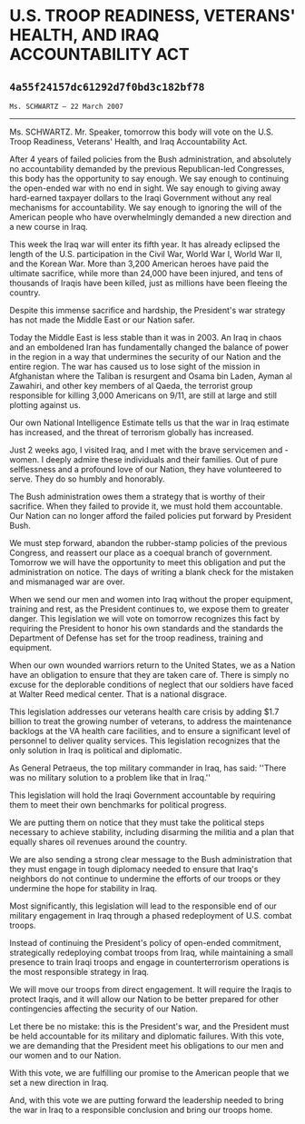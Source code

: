 # U.S. TROOP READINESS, VETERANS' HEALTH, AND IRAQ ACCOUNTABILITY ACT
## `4a55f24157dc61292d7f0bd3c182bf78`
`Ms. SCHWARTZ — 22 March 2007`

---


Ms. SCHWARTZ. Mr. Speaker, tomorrow this body will vote on the U.S. 
Troop Readiness, Veterans' Health, and Iraq Accountability Act.

After 4 years of failed policies from the Bush administration, and 
absolutely no accountability demanded by the previous Republican-led 
Congresses, this body has the opportunity to say enough. We say enough 
to continuing the open-ended war with no end in sight. We say enough to 
giving away hard-earned taxpayer dollars to the Iraqi Government 
without any real mechanisms for accountability. We say enough to 
ignoring the will of the American people who have overwhelmingly 
demanded a new direction and a new course in Iraq.

This week the Iraq war will enter its fifth year. It has already 
eclipsed the length of the U.S. participation in the Civil War, World 
War I, World War II, and the Korean War. More than 3,200 American 
heroes have paid the ultimate sacrifice, while more than 24,000 have 
been injured, and tens of thousands of Iraqis have been killed, just as 
millions have been fleeing the country.

Despite this immense sacrifice and hardship, the President's war 
strategy has not made the Middle East or our Nation safer.

Today the Middle East is less stable than it was in 2003. An Iraq in 
chaos and an emboldened Iran has fundamentally changed the balance of 
power in the region in a way that undermines the security of our Nation 
and the entire region. The war has caused us to lose sight of the 
mission in Afghanistan where the Taliban is resurgent and Osama bin 
Laden, Ayman al Zawahiri, and other key members of al Qaeda, the 
terrorist group responsible for killing 3,000 Americans on 9/11, are 
still at large and still plotting against us.

Our own National Intelligence Estimate tells us that the war in Iraq 
estimate has increased, and the threat of terrorism globally has 
increased.

Just 2 weeks ago, I visited Iraq, and I met with the brave servicemen 
and -women. I deeply admire these individuals and their families. Out 
of pure selflessness and a profound love of our Nation, they have 
volunteered to serve. They do so humbly and honorably.

The Bush administration owes them a strategy that is worthy of their 
sacrifice. When they failed to provide it, we must hold them 
accountable. Our Nation can no longer afford the failed policies put 
forward by President Bush.

We must step forward, abandon the rubber-stamp policies of the 
previous Congress, and reassert our place as a coequal branch of 
government. Tomorrow we will have the opportunity to meet this 
obligation and put the administration on notice. The days of writing a 
blank check for the mistaken and mismanaged war are over.

When we send our men and women into Iraq without the proper 
equipment, training and rest, as the President continues to, we expose 
them to greater danger. This legislation we will vote on tomorrow 
recognizes this fact by requiring the President to honor his own 
standards and the standards the Department of Defense has set for the 
troop readiness, training and equipment.

When our own wounded warriors return to the United States, we as a 
Nation have an obligation to ensure that they are taken care of. There 
is simply no excuse for the deplorable conditions of neglect that our 
soldiers have faced at Walter Reed medical center. That is a national 
disgrace.

This legislation addresses our veterans health care crisis by adding 
$1.7 billion to treat the growing number of veterans, to address the 
maintenance backlogs at the VA health care facilities, and to ensure a 
significant level of personnel to deliver quality services. This 
legislation recognizes that the only solution in Iraq is political and 
diplomatic.

As General Petraeus, the top military commander in Iraq, has said: 
''There was no military solution to a problem like that in Iraq.''

This legislation will hold the Iraqi Government accountable by 
requiring them to meet their own benchmarks for political progress.

We are putting them on notice that they must take the political steps 
necessary to achieve stability, including disarming the militia and a 
plan that equally shares oil revenues around the country.

We are also sending a strong clear message to the Bush administration 
that they must engage in tough diplomacy needed to ensure that Iraq's 
neighbors do not continue to undermine the efforts of our troops or 
they undermine the hope for stability in Iraq.

Most significantly, this legislation will lead to the responsible end 
of our military engagement in Iraq through a phased redeployment of 
U.S. combat troops.

Instead of continuing the President's policy of open-ended 
commitment, strategically redeploying combat troops from Iraq, while 
maintaining a small presence to train Iraqi troops and engage in 
counterterrorism operations is the most responsible strategy in Iraq.

We will move our troops from direct engagement. It will require the 
Iraqis to protect Iraqis, and it will allow our Nation to be better 
prepared for other contingencies affecting the security of our Nation.



Let there be no mistake: this is the President's war, and the 
President must be held accountable for its military and diplomatic 
failures. With this vote, we are demanding that the President meet his 
obligations to our men and our women and to our Nation.

With this vote, we are fulfilling our promise to the American people 
that we set a new direction in Iraq.

And, with this vote we are putting forward the leadership needed to 
bring the war in Iraq to a responsible conclusion and bring our troops 
home.
